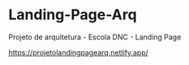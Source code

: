 # Landing-Page-Arq
Projeto de arquitetura - Escola DNC - Landing Page

https://projetolandingpagearq.netlify.app/
